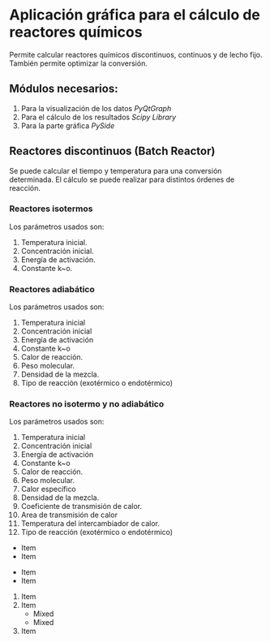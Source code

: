 # Aplicación gráfica para el cálculo de reactores químicos
Permite calcular reactores químicos discontinuos, continuos y de lecho fijo. También permite optimizar la conversión.

## Módulos necesarios:
1. Para la visualización de los datos *PyQtGraph*
2. Para el cálculo de los resultados *Scipy Library*
3. Para la parte gráfica *PySide*

## Reactores discontinuos (Batch Reactor)
Se puede calcular el tiempo y temperatura para una conversión determinada. El cálculo se puede realizar para distintos órdenes de reacción.

### Reactores isotermos 
Los parámetros usados son: 
1. Temperatura inicial.
2. Concentración inicial.
3. Energía de activación.
4. Constante k~o.

### Reactores adiabático 
Los parámetros usados son: 
1. Temperatura inicial
2. Concentración inicial
3. Energía de activación
4. Constante k~o
5. Calor de reacción.
6. Peso molecular.
7. Densidad de la mezcla.
8. Tipo de reacción (exotérmico o endotérmico)

### Reactores no isotermo y no adiabático 
Los parámetros usados son: 
1. Temperatura inicial
2. Concentración inicial
3. Energía de activación
4. Constante k~o
5. Calor de reacción.
6. Peso molecular.
7. Calor específico
8. Densidad de la mezcla.
9. Coeficiente de transmisión de calor.
10. Area de transmisión de calor
11. Temperatura del intercambiador de calor.
12. Tipo de reacción (exotérmico o endotérmico)

* Item
* Item
- Item
- Item

1. Item
2. Item
   * Mixed
   * Mixed
3. Item
